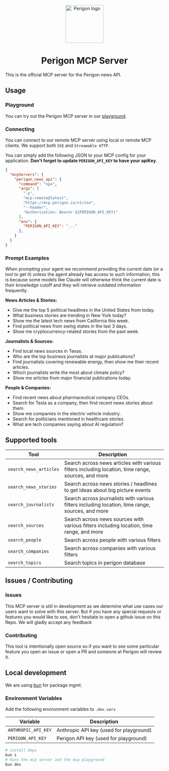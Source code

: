 <p align="center">
  <img src="https://goperigon.com/favicon.ico" width="120" alt="Perigon logo" />
</p>

<h1 align="center">Perigon&nbsp;MCP&nbsp;Server</h1>

This is the official MCP server for the Perigon news API.

## Usage

### Playground

You can try out the Perigon MCP server in our [playground](https://mcp.perigon.io).

### Connecting

You can connect to our remote MCP server using local or remote MCP clients.
We support both `SSE` and `Streamable HTTP`.

You can simply add the following JSON to your MCP config for your application. **Don't forget to update `PERIGON_API_KEY` to
have your apiKey**.

```json
{
  "mcpServers": {
    "perigon_news_api": {
      "command": "npx",
      "args": [
        "-y",
        "mcp-remote@latest",
        "https://mcp.perigon.io/v1/sse",
        "--header",
        "Authorization: Bearer ${PERIGON_API_KEY}"
      ],
      "env": {
        "PERIGON_API_KEY": "..."
      },
    }
  }
}
```

### Prompt Examples

When prompting your agent we recommend providing the current date (or a tool to get it) unless the agent already has access to such information, this is because some models like Claude will otherwise think the current date is their knowledge cutoff and they will retrieve outdated information frequently.

**News Articles & Stories:**
- Give me the top 5 political headlines in the United States from today.
- What business stories are trending in New York today?
- Show me the latest tech news from California this week.
- Find political news from swing states in the last 3 days.
- Show me cryptocurrency-related stories from the past week.

**Journalists & Sources:**
- Find local news sources in Texas.
- Who are the top business journalists at major publications?
- Find journalists covering renewable energy, then show me their recent articles.
- Which journalists write the most about climate policy?
- Show me articles from major financial publications today.

**People & Companies:**
- Find recent news about pharmaceutical company CEOs.
- Search for Tesla as a company, then find recent news stories about them.
- Show me companies in the electric vehicle industry.
- Search for politicians mentioned in healthcare stories.
- What are tech companies saying about AI regulation?


## Supported tools

| Tool | Description |
|------|-------------|
| `search_news_articles` | Search across news articles with various filters including location, time range, sources, and more |
| `search_news_stories` | Search across news stories / headlines to get ideas about big picture events |
| `search_journalists` | Search across journalists with various filters including location, time range, sources, and more |
| `search_sources` | Search across news sources with various filters including location, time range, and more |
| `search_people` | Search across people with various filters |
| `search_companies` | Search across companies with various filters |
| `search_topics` | Search topics in perigon database |

## Issues / Contributing

### Issues

This MCP server is still in development as we determine what use cases our users want to
solve with this server. But if you have any special requests or features you would like to
see, don't hesitate to open a github issue on this Repo. We will gladly accept any feedback

### Contributing

This tool is intentionally open source so if you want to see some particular feature you
open an issue or open a PR and someone at Perigon will review it.

## Local development

We are using [bun](https://bun.sh/) for package mgmt.


### Environment Variables

Add the following environment variables to `.dev.vars`

| Variable | Description |
|----------|-------------|
| `ANTHROPIC_API_KEY` | Anthropic API key (used for playground) |
| `PERIGON_API_KEY` | Perigon API key (used for playground) |

```zsh
# install deps
bun i
# Runs the mcp server and the mcp playground
bun dev
```
